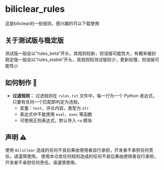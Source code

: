 # biliclear_rules
这是biliclear的一些规则，感兴趣的可以下载使用
## 关于测试版与稳定版
测试版一般会以“rules_beta”开头，其规则较新，但误报可能性大，有概率被封
稳定版一般会以“rules_stable”开头，其规则较测试版较少，更新较慢，但误报可能性小
## 如何制作 🤝
- **过滤规则：**
  过滤规则在 `rules.txt` 文件中，每一行为一个 Python 表达式，只要有任何一个匹配即判定为违规。
  - 变量：`text`，评论内容，类型为 `str`
  - 表达式中不能使用 `eval`、`exec` 等函数
  - 可使用正则表达式，默认导入 `re` 模块

## 声明 ⚠️
使用 `BiliClear` 造成的任何不良后果由使用者自行承担，开发者不承担任何责任。请谨慎使用。
使用本仓库任何规则造成的任何不良后果由使用者自行承担，开发者不承担任何责任。请谨慎使用。